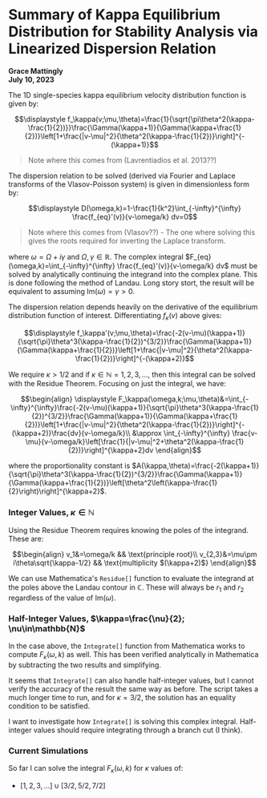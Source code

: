 # Summary of Kappa Equilibrium Distribution for Stability Analysis via Linearized Dispersion Relation
**Grace Mattingly**  
**July 10, 2023**

The 1D single-species kappa equilibrium velocity distribution function is given by:

$$\displaystyle f_\kappa(v;\mu,\theta)=\frac{1}{\sqrt{\pi\theta^2(\kappa-\frac{1}{2})}}\frac{\Gamma(\kappa+1)}{\Gamma(\kappa+\frac{1}{2})}\left[1+\frac{|v-\mu|^2}{\theta^2(\kappa-\frac{1}{2})}\right]^{-(\kappa+1)}$$

> Note where this comes from (Lavrentiadios et al. 2013??)

The dispersion relation to be solved (derived via Fourier and Laplace transforms of the Vlasov-Poisson system) is given in dimensionless form by:

$$\displaystyle D(\omega,k)=1-\frac{1}{k^2}\int_{-\infty}^{\infty} \frac{f_{eq}'(v)}{v-\omega/k} dv=0$$

> Note where this comes from (Vlasov??) - The one where solving this gives the roots required for inverting the Laplace transform.

where $\omega=\Omega+i\gamma$ and $\Omega,\gamma\in\mathbb{R}$. The complex integral $F_{eq}(\omega,k)=\int_{-\infty}^{\infty} \frac{f_{eq}'(v)}{v-\omega/k} dv$ must be solved by analytically continuing the integrand into the complex plane. This is done following the method of Landau. Long story stort, the result will be equivalent to assuming $\text{Im}(\omega)=\gamma>0$.

The dispersion relation depends heavily on the derivative of the equilibrium distribution function of interest. Differentiating $f_\kappa(v)$ above gives:

$$\displaystyle f_\kappa'(v;\mu,\theta)=\frac{-2(v-\mu)(\kappa+1)}{\sqrt{\pi}\theta^3(\kappa-\frac{1}{2})^{3/2}}\frac{\Gamma(\kappa+1)}{\Gamma(\kappa+\frac{1}{2})}\left[1+\frac{|v-\mu|^2}{\theta^2(\kappa-\frac{1}{2})}\right]^{-(\kappa+2)}$$

We require $\kappa>1/2$ and if $\kappa\in\mathbb{N}={1,2,3,\dots}$, then this integral can be solved with the Residue Theorem. Focusing on just the integral, we have:

$$\begin{align}
\displaystyle F_\kappa(\omega,k;\mu,\theta)&=\int_{-\infty}^{\infty}\frac{-2(v-\mu)(\kappa+1)}{\sqrt{\pi}\theta^3(\kappa-\frac{1}{2})^{3/2}}\frac{\Gamma(\kappa+1)}{\Gamma(\kappa+\frac{1}{2})}\left[1+\frac{|v-\mu|^2}{\theta^2(\kappa-\frac{1}{2})}\right]^{-(\kappa+2)}\frac{dv}{v-\omega/k}\\
&\approx \int_{-\infty}^{\infty} \frac{v-\mu}{v-\omega/k}\left[\frac{1}{|v-\mu|^2+\theta^2(\kappa-\frac{1}{2})}\right]^{\kappa+2}dv
\end{align}$$

where the proportionality constant is $A(\kappa,\theta)=\frac{-2(\kappa+1)}{\sqrt{\pi}\theta^3(\kappa-\frac{1}{2})^{3/2}}\frac{\Gamma(\kappa+1)}{\Gamma(\kappa+\frac{1}{2})}\left[\theta^2\left(\kappa-\frac{1}{2}\right)\right]^{\kappa+2}$.

### Integer Values, $\kappa\in\mathbb{N}$
Using the Residue Theorem requires knowing the poles of the integrand. These are:

$$\begin{align}
v_1&=\omega/k && \text{principle root}\\
v_{2,3}&=\mu\pm i\theta\sqrt{\kappa-1/2} && \text{multiplicity $(\kappa+2)$}
\end{align}$$

We can use Mathematica's `Residue[]` function to evaluate the integrand at the poles above the Landau contour in $\mathbb{C}$. These will always be $r_1$ and $r_2$ regardless of the value of $\text{Im}(\omega)$.

### Half-Integer Values, $\kappa=\frac{\nu}{2}; \nu\in\mathbb{N}$
In the case above, the `Integrate[]` function from Mathematica works to compute $F_\kappa(\omega,k)$ as well. This has been verified analytically in Mathematica by subtracting the two results and simplifying.

It seems that `Integrate[]` can also handle half-integer values, but I cannot verify the accuracy of the result the same way as before. The script takes a much longer time to run, and for $\kappa=3/2$, the solution has an equality condition to be satisfied. 

I want to investigate how `Integrate[]` is solving this complex integral. Half-integer values should require integrating through a branch cut (I think).

### Current Simulations
So far I can solve the integral $F_\kappa(\omega,k)$ for $\kappa$ values of:

- $[1,2,3,...]\cup[3/2,5/2,7/2]$
